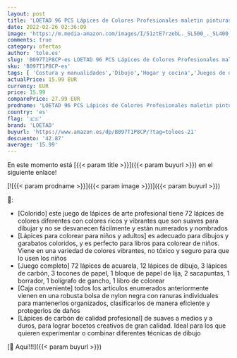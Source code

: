 ```yaml
---
layout: post
title: 'LOETAD 96 PCS Lápices de Colores Profesionales maletin pinturas Lápices Acuarelables Carbón para Colorear Conjunto de Dibujo Artístico para Niños  Adultos  Artistas y Principiantes'
date: 2022-02-26 02:36:09
image: 'https://m.media-amazon.com/images/I/51ztE7rzebL._SL500_._SL400_.jpg'
comments: true
category: ofertas
author: 'tole.es'
slug: 'B097T1P8CP-es LOETAD 96 PCS Lápices de Colores Profesionales maletin...'
sku: 'B097T1P8CP-es'
tags: [ 'Costura y manualidades','Dibujo','Hogar y cocina','Juegos de dibujo','colorear','loetad','lápices', ]
actualPrice: 15.99 EUR
currency: EUR
price: 15.99
comparePrice: 27.99 EUR
prodname: 'LOETAD 96 PCS Lápices de Colores Profesionales maletin pinturas Lápices Acuarelables Carbón para Colorear Conjunto de Dibujo Artístico para Niños  Adultos  Artistas y Principiantes'
country: 'es'
flag: '🇪🇸'
brand: 'LOETAD'
buyurl: 'https://www.amazon.es/dp/B097T1P8CP/?tag=tolees-21'
descuento: '42.87'
average: '15.99'
---
```


En este momento está [{{< param title >}}]({{< param buyurl >}}) en el siguiente enlace!

[![{{< param prodname >}}]({{< param image >}})]({{< param buyurl >}})

🔎:

- [Colorido] este juego de lápices de arte profesional tiene 72 lápices de colores diferentes con colores ricos y vibrantes que son suaves para dibujar y no se desvanecen fácilmente y están numerados y nombrados
- [Lápices para colorear para niños y adultos] es adecuado para dibujos y garabatos coloridos, y es perfecto para libros para colorear de niños. Viene en una variedad de colores vibrantes, no tóxico y seguro para que lo usen los niños
- [Juego completo] 72 lápices de acuarela, 12 lápices de dibujo, 3 lápices de carbón, 3 tocones de papel, 1 bloque de papel de lija, 2 sacapuntas, 1 borrador, 1 bolígrafo de gancho, 1 libro de colorear
- [Caja conveniente] todos los artículos enumerados anteriormente vienen en una robusta bolsa de nylon negra con ranuras individuales para mantenerlos organizados, clasificarlos de manera eficiente y protegerlos de daños
- [Lápices de carbón de calidad profesional] de suaves a medios y a duros, para lograr bocetos creativos de gran calidad. Ideal para los que quieren experimentar o combinar diferentes técnicas de dibujo

[🛒 Aquí!!!]({{< param buyurl >}})
